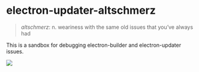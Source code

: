 # electron-updater-altschmerz
> _altschmerz_: n. weariness with the same old issues that you’ve always had

This is a sandbox for debugging electron-builder and electron-updater issues.

![](https://user-images.githubusercontent.com/157609/94970356-ccdd5f00-0504-11eb-8ca1-33d60416071f.png)
